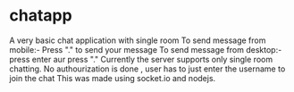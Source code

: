 # chatapp
A very basic chat application with single room 
To send message from mobile:- Press "." to send your message 
To send message from desktop:-press enter aur press "."
Currently the server supports only single room chatting.
No authourization is done , user has to just enter the username to join the chat 
This was made using socket.io and nodejs.
